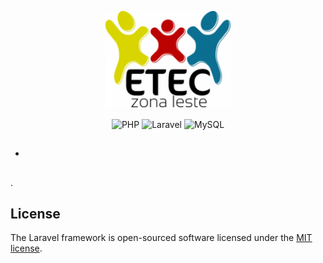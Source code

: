 <p align="center"><a href="https://www.eteczonaleste.com.br/" target="_blank"><img src="public/etec.png" width="200" alt="Site oficial da Etec Zona Leste"></a></p>

<div align="center">
  <img align="center" alt="PHP" src="https://img.shields.io/badge/PHP-777BB4?style=for-the-badge&logo=php&logoColor=white" />
  <img align="center" alt="Laravel" src="https://img.shields.io/badge/Laravel-FF2D20?style=for-the-badge&logo=laravel&logoColor=white" />
  <img align="center" alt="MySQL" src="https://img.shields.io/badge/MySQL-00000F?style=for-the-badge&logo=mysql&logoColor=white" />  
</div>

## 

## 

## 

### 

- **[]()**

## 

## 

## 

[]().

## License

The Laravel framework is open-sourced software licensed under the [MIT license](https://opensource.org/licenses/MIT).
